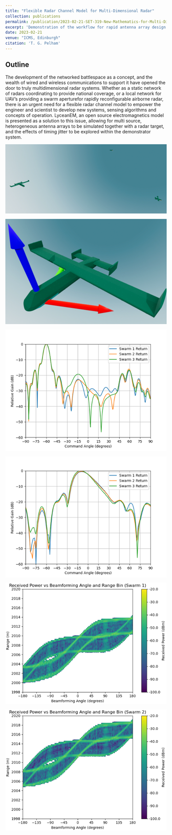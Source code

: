 ```yaml
---
title: "Flexible Radar Channel Model for Multi-Dimensional Radar" 
collection: publications
permalink: /publication/2023-02-21-SET-319-New-Mathematics-for-Multi-Dimensional-Radar-Systems
excerpt: 'Demonstration of the workflow for rapid antenna array design and analysis using LyceanEM'
date: 2023-02-21
venue: "ICMS, Edinburgh"
citation: 'T. G. Pelham'
---
```




Outline
---
The  development  of  the  networked  battlespace  as  a  concept,  and  the wealth  of  wired  and  wireless communications to support it have opened the door to truly multidimensional radar systems. Whether as a static network of radars coordinating to provide national coverage, or a local network for UAV’s providing a  swarm  aperturefor  rapidly  reconfigurable  airborne  radar,  there  is  an  urgent  need  for  a  flexible  radar channel  model  to  empower  the  engineer  and  scientist  to  develop  new  systems,  sensing  algorithms  and concepts of operation. LyceanEM, an open source electromagnetics model is presented as a solution to this issue, allowing for multi source, heterogeneous antenna arrays to be simulated together with a radar target, and the effects of timing jitter to be explored within the demonstrator system.

![Cooperative Radar Swarm](/images/SwarminFormation.png "Three UAS Swarm flying in formation")

![Target UAS](/images/TargetwithScatteringPoints.png "Notional Target for Modelling at 2km range")

![Frequency Domain Angle of Arrival (Azimuth)](/images/FrequencyDomainBeamformingAzimuth.png "Calculated Angle of Arrival in Azimuth for all UAS")

![Frequency Domain Angle of Arrival (Elevation)](/images/FrequencyDomainBeamformingElevation.png "Calculated Angle of Arrival in Elevation for all UAS")

![Time Domain Range Map](/images/Swarm1RangeMap.png "Range vs Beamforming Angle for UAS 1 (Transmitter)")

![Time Domain Range Map](/images/Swarm2RangeMap.png "Range vs Beamforming Angle for UAS 2 (Passive Receiver)")



